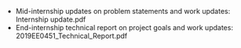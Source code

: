 - Mid-internship updates on problem statements and work updates: Internship update.pdf 
- End-internship technical report on project goals and work updates: 2019EE0451_Technical_Report.pdf
